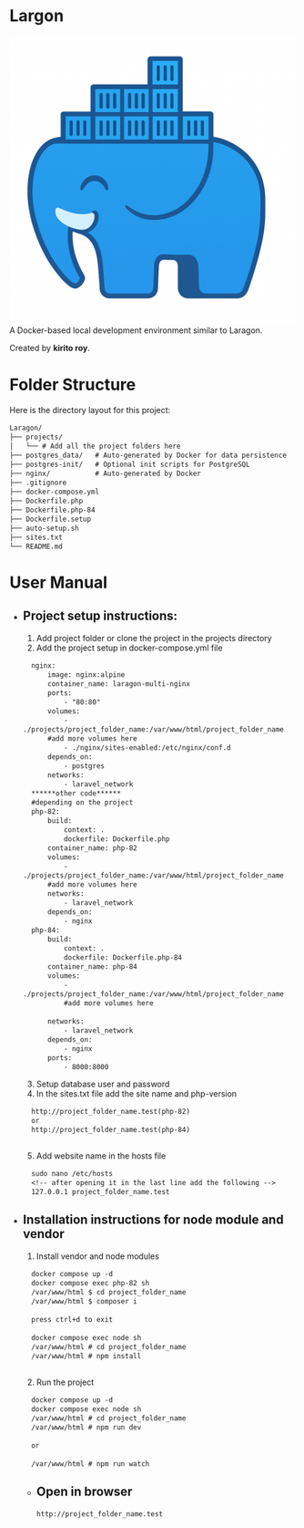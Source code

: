 # Largon
<img src="./20250919_1846_Docker Laragon Blend_remix_01k5h1sy7cfaps9576ttv4ve7h.png">
A Docker-based local development environment similar to Laragon.

Created by **kirito roy**.

# Folder Structure

Here is the directory layout for this project:

```text
Laragon/
├── projects/
│   └── # Add all the project folders here
├── postgres_data/   # Auto-generated by Docker for data persistence
├── postgres-init/   # Optional init scripts for PostgreSQL
├── nginx/           # Auto-generated by Docker
├── .gitignore
├── docker-compose.yml
├── Dockerfile.php
├── Dockerfile.php-84
├── Dockerfile.setup
├── auto-setup.sh
├── sites.txt
└── README.md
```

# User Manual

- ## Project setup instructions:

  1. Add project folder or clone the project in the projects directory
  2. Add the project setup in docker-compose.yml file

  ```
    nginx:
        image: nginx:alpine
        container_name: laragon-multi-nginx
        ports:
            - "80:80"
        volumes:
            - ./projects/project_folder_name:/var/www/html/project_folder_name
        #add more volumes here
            - ./nginx/sites-enabled:/etc/nginx/conf.d
        depends_on:
            - postgres
        networks:
            - laravel_network
    ******other code******
    #depending on the project
    php-82:
        build:
            context: .
            dockerfile: Dockerfile.php
        container_name: php-82
        volumes:
            - ./projects/project_folder_name:/var/www/html/project_folder_name
        #add more volumes here
        networks:
            - laravel_network
        depends_on:
            - nginx
    php-84:
        build:
            context: .
            dockerfile: Dockerfile.php-84
        container_name: php-84
        volumes:
            - ./projects/project_folder_name:/var/www/html/project_folder_name
            #add more volumes here

        networks:
            - laravel_network
        depends_on:
            - nginx
        ports:
            - 8000:8000

  ```

  3. Setup database user and password
  4. In the sites.txt file add the site name and php-version


  ```
    http://project_folder_name.test(php-82)
    or
    http://project_folder_name.test(php-84)
    
  ```

  5. Add website name in the hosts file

  ```
    sudo nano /etc/hosts
    <!-- after opening it in the last line add the following -->
    127.0.0.1 project_folder_name.test

  ```

- ## Installation instructions for node module and vendor

  1. Install vendor and node modules

  ```
    docker compose up -d
    docker compose exec php-82 sh
    /var/www/html $ cd project_folder_name
    /var/www/html $ composer i

    press ctrl+d to exit

    docker compose exec node sh
    /var/www/html # cd project_folder_name
    /var/www/html # npm install


  ```

  2. Run the project

  ```
    docker compose up -d
    docker compose exec node sh
    /var/www/html # cd project_folder_name
    /var/www/html # npm run dev

    or

    /var/www/html # npm run watch

  ```

  - ## Open in browser

    ```
    http://project_folder_name.test


    ```
